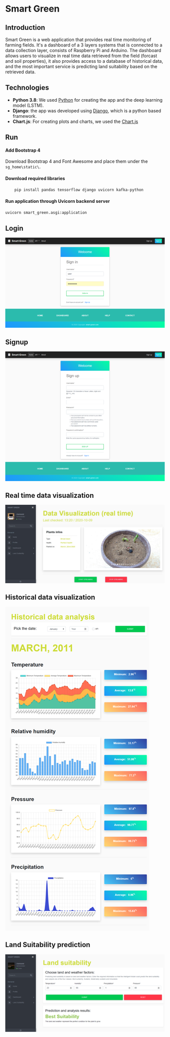 # Smart Green

## Introduction

Smart Green is a web application that provides real time monitoring of farming fields. It's a dashboard of a 3 layers systems that is connected to a data collection layer, consists of Raspberry Pi and Arduino. The dashboard allows users to visualize in real time data retrieved from the field (forcast and soil properties), it also provides access to a database of historical data, and the most important service is predicting land suitability based on the retrieved data.

## Technologies

- **Python 3.8**: We used [Python](https://www.python.org) for creating the app and the deep learning model (LSTM).
- **Django**: the app was developed using [Django](hhttps://www.djangoproject.com/), which is a python based framework.
- **Chart.js**: For creating plots and charts, we used the [Chart.js](https://www.chartjs.org/)

## Run

#### Add Bootstrap 4

Download Bootstrap 4 and Font Awesome and place them under the `sg_home\static\`.

#### Download required libraries

```bash
    pip install pandas tensorflow django uvicorn kafka-python
```

#### Run application through Uvicorn backend server

```bash
uvicorn smart_green.asgi:application
```

## Login

![SmartGreen login page](screenshots/login.png)

## Signup

![SmartGreen signup page](screenshots/signup.png)

## Real time data visualization

![SmartGreen real time data visualization](screenshots/Dashboard-rt.jpg)

## Historical data visualization

![SmartGreen historical data visualization](screenshots/dashboard-historical-data.png)

## Land Suitability prediction

![SmartGreen Land Suitability Prediction](screenshots/dashboard-land-suitability.png)
